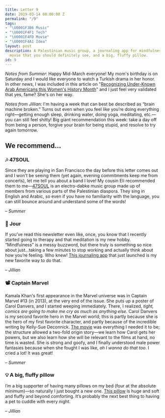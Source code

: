```yaml
---
title: Letter 9
date: 2019-03-14 00:00:00 Z
permalink: "/9"
tags:
- "\U0001F3B6 Music"
- "\U0001F4F1 Tech"
- "\U0001F4FD️ Movie"
- "\U0001F4A1 Idea"
layout: post
description: A Palestinian music group, a journaling app for mindfulness, a Marvel
  movie that you should definitely see, and a big, fluffy pillow.
id: 9
---
```


_Notes from Summer_: Happy Mid-March everyone! My mom's birthday is on Saturday and I would like everyone to watch a Turkish drama in her honor. In other news, I was included in this article on "[Recognizing Under-Known Arab Americans this Women's History Month](https://www.arabamerica.com/recognizing-under-known-arab-americans-this-womens-history-month/)" and I just feel very validated that yes, fame? She's on her way.

*Notes from Jillian:* I'm having a week that can best be described as “brain machine broken.” Turns out even when you feel like you’re doing everything right—getting enough sleep, drinking water, doing yoga, meditating, etc.—you can still feel shitty! Big giant recommendation this week: take a day off from being a person, forgive your brain for being stupid, and resolve to try again tomorrow.

## We recommend…

### 🎶 47SOUL

Since they are playing in San Francisco the day before this letter comes out and I won't be seeing them (yet again, evening commitments keep me from concerts), let me tell you about a band I love! My cousin Eli recommended them to me—[47SOUL](https://open.spotify.com/artist/5nxFmhSekt9Acn4tWZxGge?autoplay=true&v=A) is an electro-dabke music group made up of members from various parts of the Palestinian diaspora. They sing in English and Arabic, so even if you have no familiarity with the language, you can still bounce around and understand some of the words!

– _Summer_

### 📱 Jour
If you’ve read this newsletter even like, once, you know that I recently started going to therapy and that meditation is my new hobby. “Mindfulness” is a messy buzzword, but there truly is something so nice about just...taking a few minutes to stop working and actually think about how you’re feeling. Who knew! [This journaling app](https://itunes.apple.com/us/app/jour-guided-journaling/id1439590239) that just launched is my new favorite way to do that.

– _Jillian_

### 📽️ Captain Marvel

Kamala Khan's first appearance in the Marvel universe was in Captain Marvel #13 (in 2013), at the very end of the issue. She puts up a poster of Carol Danvers, and I started weeping immediately. There, I realized, _tight, comics are going to make me cry as much as anything else_. Carol Danvers is my second favorite hero in the Marvel world; this is partly because she is the hero of my first favorite character, and partly because of the incredible writing by Kelly-Sue Deconnick. [The movie](https://www.imdb.com/title/tt4154664/) was everything I needed it to be; the structure allowed a two-fold origin story—we learn how Carol gets her powers, but we also learn how she will be relevant to the films at hand, no time is wasted. She is strong and goofy, and I finally understood male power fantasies because when she fought I was like, _oh I wanna do that too_. I cried a lot! It was great!

– _Summer_

### 💡 A big, fluffy pillow
I’m a big supporter of having many pillows on my bed (four at the absolute minimum)—so naturally I just bought a new one. [This pillow](https://www.urbanoutfitters.com/shop/amped-fleece-oversized-pillow?category=decorative-pillows-throw-blankets&color=016&quantity=1&size=26X26&type=REGULAR) is huge and soft and fluffy and beyond comforting. It’s probably the next best thing to having a pet to cuddle with every night.

– _Jillian_
